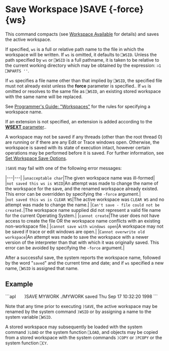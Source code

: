 




<h1 class="heading"><span class="name">Save Workspace</span> <span class="command">)SAVE {-force} {ws}</span></h1>



This command compacts (see [Workspace Available](../system-functions/wa.md) for details) and saves the active workspace.


If specified, `ws` is a full or relative path name to the file in which the workspace will be written. If `ws` is omitted, it defaults to `⎕WSID`. Unless the path specified by `ws` or `⎕WSID` is a full pathname, it is taken to be relative to the current working directory which may be obtained by the expression: `⊃1 ⎕NPARTS ''`.


If  `ws` specifies a file name other than that implied by  `⎕WSID`, the specified file must not already exist unless the **force** parameter is specified.. If `ws` is omitted or resolves to the same file as  `⎕WSID`, an existing stored workspace with the same name will be replaced.


See [Programmer's Guide: "Workspaces"](../../../programming-reference-guide/introduction/workspaces) for the rules for specifying a workspace name.


If an extension is not specified, an extension is added according to the [**WSEXT** parameter](../../../windows-installation-and-configuration-guide/configuration-parameters/configuration-parameters)..


A workspace may not be saved if any threads (other than the root thread 0) are running or if there are any Edit or Trace windows open. Otherwise, the workspace is saved with its state of execution intact, however certain operations may be performed before it is saved. For further information, see [Set Workspace Save Options](../primitive-operators/i-beam/set-workspace-save-options.md).




`)SAVE` may fail with one of the following error messages:


|---|---|
|`unacceptable char`|The given workspace name was ill-formed|
|`not saved this ws is WSID`|An attempt was made to change the name of the workspace for the save, and the renamed workspace already existed. This error can be overridden by specifying the `-force` argument.|
|`not saved this ws is CLEAR WS`|The active workspace was `CLEAR WS` and no attempt was made to change the name.|
|`Can't save - file could not be created.`|The workspace name supplied did not represent a valid file name for the current Operating System.|
|`cannot create`|The user does not have access to create the file OR the workspace name conflicts with an existing non-workspace file.|
|`cannot save with windows open`|A workspace may not be saved if trace or edit windows are open.|
|`Cannot overwrite old workspace`|An attempt was made to save the workspace with a newer version of the interpreter than that with which it was originally saved. This error can be avoided by specifying the `-force` argument.|


After a successful save, the system reports the workspace name, followed by the word  "`saved`" and the current time and date; and if `ws` specified a new name, `⎕WSID` is assigned that name.


<h2 class="example">Example</h2>
```apl
      )SAVE MYWORK
./MYWORK saved Thu Sep 17 10:32:20 1998
```


Note that any time prior to executing `)SAVE`, the active workspace may be renamed by the system command `)WSID` or by assigning a name to the system variable `⎕WSID`.


A stored workspace may subsequently be loaded with the system command `)LOAD` or the system function `⎕LOAD`, and objects may be copied from a stored workspace with the system commands `)COPY` or `)PCOPY` or the system function `⎕CY`.



